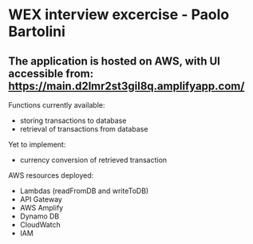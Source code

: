 # WEX interview excercise - Paolo Bartolini
The application is hosted on AWS, with UI accessible from: https://main.d2lmr2st3gil8q.amplifyapp.com/
---

Functions currently available:
- storing transactions to database
- retrieval of transactions from database

Yet to implement:
- currency conversion of retrieved transaction

AWS resources deployed:
- Lambdas (readFromDB and writeToDB)
- API Gateway
- AWS Amplify
- Dynamo DB
- CloudWatch
- IAM
